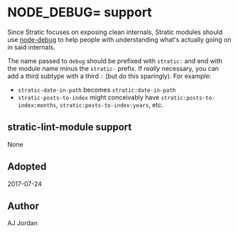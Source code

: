 # NODE_DEBUG= support

Since Stratic focuses on exposing clean internals, Stratic modules
should use [node-debug][] to help people with understanding what's
actually going on in said internals.

The name passed to `debug` should be prefixed with `stratic:` and end
with the module name minus the `stratic-` prefix. If _really_
necessary, you can add a third subtype with a third `:` (but do this
sparingly). For example:

* `stratic-date-in-path` becomes `stratic:date-in-path`
* `stratic-posts-to-index` might conceivably have
  `stratic:posts-to-index:months`, `stratic:posts-to-index:years`,
  etc.

 [node-debug]: https://www.npmjs.com/package/debug

## stratic-lint-module support

None

## Adopted

2017-07-24

## Author

AJ Jordan
